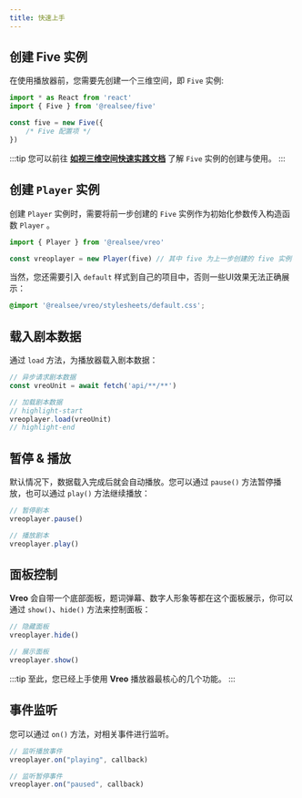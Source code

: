 ```yaml
---
title: 快速上手
---
```


## 创建 Five 实例

在使用播放器前，您需要先创建一个三维空间，即 `Five` 实例:

```ts
import * as React from 'react'
import { Five } from '@realsee/five'

const five = new Five({
    /* Five 配置项 */
})
```

:::tip
您可以前往 [**如视三维空间快速实践文档**](../../3d-space/get-started/usage/00.3d-space.md) 了解 `Five` 实例的创建与使用。
:::

## 创建 `Player` 实例

创建 `Player` 实例时，需要将前一步创建的 `Five` 实例作为初始化参数传入构造函数 `Player` 。

```ts
import { Player } from '@realsee/vreo'

const vreoplayer = new Player(five) // 其中 five 为上一步创建的 five 实例
```

当然，您还需要引入 `default` 样式到自己的项目中，否则一些UI效果无法正确展示：

```css
@import '@realsee/vreo/stylesheets/default.css';
```

## 载入剧本数据

通过 `load` 方法，为播放器载入剧本数据：

```ts
// 异步请求剧本数据
const vreoUnit = await fetch('api/**/**')

// 加载剧本数据
// highlight-start
vreoplayer.load(vreoUnit)
// highlight-end
```

## 暂停 & 播放

默认情况下，数据载入完成后就会自动播放。您可以通过 `pause()` 方法暂停播放，也可以通过 `play()` 方法继续播放： 

```ts
// 暂停剧本
vreoplayer.pause()

// 播放剧本
vreoplayer.play()
```

## 面板控制

**Vreo** 会自带一个底部面板，题词弹幕、数字人形象等都在这个面板展示，你可以通过 `show()`、`hide()` 方法来控制面板：

```ts
// 隐藏面板
vreoplayer.hide()

// 展示面板
vreoplayer.show()
```


:::tip
至此，您已经上手使用 **Vreo** 播放器最核心的几个功能。
:::

## 事件监听

您可以通过 `on()` 方法，对相关事件进行监听。

```ts
// 监听播放事件
vreoplayer.on("playing", callback)

// 监听暂停事件
vreoplayer.on("paused", callback)
```
